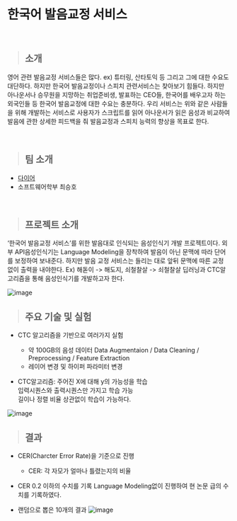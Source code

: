 # 한국어 발음교정 서비스

<br>

> ## 소개

영어 관련 발음교정 서비스들은 많다. ex) 튜터링, 산타토익 등 그리고 그에 대한 수요도 대단하다. 하지만 한국어 발음교정이나 스피치 관련서비스는 찾아보기 힘들다. 하지만 아나운서나 승무원을 지망하는 취업준비생, 발표하는 CEO들, 한국어를 배우고자 하는 외국인들 등 한국어 발음교정에 대한 수요는 충분하다. 우리 서비스는 위와 같은 사람들을 위해 개발하는 서비스로 사용자가 스크립트를 읽어 아나운서가 읽은 음성과 비교하여 발음에 관한 상세한 피드백을 줘 발음교정과 스피치 능력의 향상을 목표로 한다.

<br>

> ## 팀 소개

- [다이어](http://daier.kr/)  
- 소프트웨어학부 최승호

<br>

> ## 프로젝트 소개

‘한국어 발음교정 서비스’를 위한 발음대로 인식되는 음성인식기 개발 프로젝트이다. 외부 API음성인식기는 Language Modeling을 장착하여 발음이 아닌 문맥에 따라 단어를 보정하여 보내준다. 하지만 발음 교정 서비스는 들리는 대로 앞뒤 문맥에 따른 교정 없이 출력을 내야한다. 
Ex) 해돋이 -> 해도지,  쇠철찰살 -> 쇠철찰살 
딥러닝과 CTC알고리즘을 통해 음성인식기를 개발하고자 한다.

![image](https://user-images.githubusercontent.com/37397737/83869519-ad594400-a767-11ea-9f63-5e237ef435c4.png)


> ## 주요 기술 및 실험

- CTC 알고리즘을 기반으로 여러가지 실험
  - 약 100GB의 음성 데이터 Data Augmentaion / Data Cleaning / Preprocessing / Feature Extraction
  - 레이어 변경 및 하이퍼 파라미터 변경

- CTC알고리즘: 주어진 X에 대해 y의 가능성을 학습<br>
입력시퀀스와 출력시퀀스만 가지고 학습 가능<br>
길이나 정렬 비율 상관없이 학습이 가능하다.

![image](https://user-images.githubusercontent.com/37397737/83869662-e1cd0000-a767-11ea-98a8-c5ee634b0166.png)


> ## 결과

- CER(Charcter Error Rate)을 기준으로 진행
  - CER: 각 자모가 얼마나 틀렸는지의 비율
- CER 0.2 이하의 수치를 기록 Language Modeling없이 진행하여 현 논문 급의 수치를 기록하였다.

- 랜덤으로 뽑은 10개의 결과
![image](https://user-images.githubusercontent.com/37397737/83869872-383a3e80-a768-11ea-96ef-64ee1f2c8600.png)


<br>


